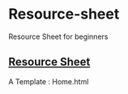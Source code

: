 # Resource-sheet

Resource Sheet for beginners

<a href="https://techieshouvik.github.io/Resource-sheet/">Resource Sheet</a>
---
A Template : Home.html
